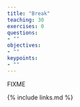 ```yaml
---
title: "Break"
teaching: 30
exercises: 0
questions:
- ""
objectives:
- ""
keypoints:
- ""
---
```

FIXME

{% include links.md %}

